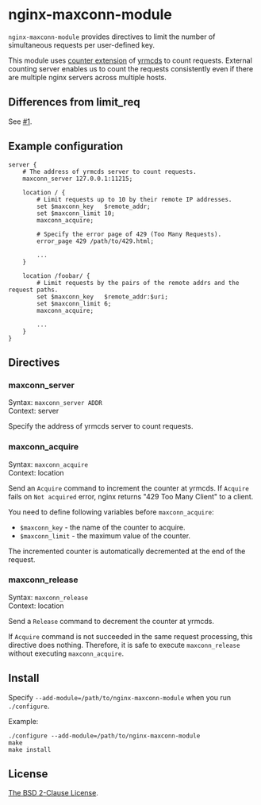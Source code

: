 nginx-maxconn-module
====================

`nginx-maxconn-module` provides directives to limit the number of simultaneous requests per user-defined key.

This module uses [counter extension](https://github.com/cybozu/yrmcds/blob/master/docs/counter.md) of [yrmcds](https://github.com/cybozu/yrmcds) to count requests.  External counting server enables us to count the requests consistently even if there are multiple nginx servers across multiple hosts.


Differences from limit_req
--------------------------

See [#1](https://github.com/cybozu/nginx-maxconn-module/issues/1).


Example configuration
---------------------

```
server {
    # The address of yrmcds server to count requests.
    maxconn_server 127.0.0.1:11215;

    location / {
        # Limit requests up to 10 by their remote IP addresses.
        set $maxconn_key   $remote_addr;
        set $maxconn_limit 10;
        maxconn_acquire;

        # Specify the error page of 429 (Too Many Requests).
        error_page 429 /path/to/429.html;

        ...
    }

    location /foobar/ {
        # Limit requests by the pairs of the remote addrs and the request paths.
        set $maxconn_key   $remote_addr:$uri;
        set $maxconn_limit 6;
        maxconn_acquire;

        ...
    }
}
```


Directives
----------

### maxconn_server

Syntax: `maxconn_server ADDR`  
Context: server

Specify the address of yrmcds server to count requests.


### maxconn_acquire

Syntax: `maxconn_acquire`  
Context: location

Send an `Acquire` command to increment the counter at yrmcds.  If `Acquire` fails on `Not acquired` error, nginx returns "429 Too Many Client" to a client.

You need to define following variables before `maxconn_acquire`:

- `$maxconn_key` - the name of the counter to acquire.
- `$maxconn_limit` - the maximum value of the counter.

The incremented counter is automatically decremented at the end of the request.


### maxconn_release

Syntax: `maxconn_release`  
Context: location

Send a `Release` command to decrement the counter at yrmcds.

If `Acquire` command is not succeeded in the same request processing, this directive does nothing.  Therefore, it is safe to execute `maxconn_release` without executing `maxconn_acquire`.


Install
-------

Specify `--add-module=/path/to/nginx-maxconn-module` when you run `./configure`.

Example:

```
./configure --add-module=/path/to/nginx-maxconn-module
make
make install
```


License
-------

[The BSD 2-Clause License](LICENSE).
